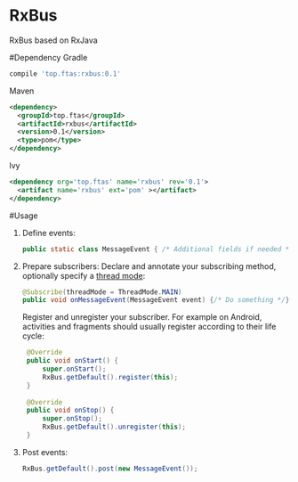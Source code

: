 # RxBus
RxBus based on RxJava

#Dependency
Gradle

```gradle
compile 'top.ftas:rxbus:0.1'
```

Maven

```xml
<dependency>
  <groupId>top.ftas</groupId>
  <artifactId>rxbus</artifactId>
  <version>0.1</version>
  <type>pom</type>
</dependency>
```

lvy

```xml
<dependency org='top.ftas' name='rxbus' rev='0.1'>
  <artifact name='rxbus' ext='pom' ></artifact>
</dependency>
```

#Usage
1. Define events:

    ```java  
    public static class MessageEvent { /* Additional fields if needed */ }
    ```

2. Prepare subscribers:
    Declare and annotate your subscribing method, optionally specify a [thread mode](http://greenrobot.org/eventbus/documentation/delivery-threads-threadmode/):  

    ```java
    @Subscribe(threadMode = ThreadMode.MAIN)  
    public void onMessageEvent(MessageEvent event) {/* Do something */};
    ```
    Register and unregister your subscriber. For example on Android, activities and fragments should usually register according to their life cycle:

   ```java
    @Override
    public void onStart() {
        super.onStart();
        RxBus.getDefault().register(this);
    }
 
    @Override
    public void onStop() {
        super.onStop();
        RxBus.getDefault().unregister(this);
    }
    ```

3. Post events:

	```java
    RxBus.getDefault().post(new MessageEvent());
	```


